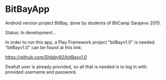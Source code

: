 # BitBayApp

Android version project BitBay, done by students of BitCamp Sarajevo 2015.

Status: In development...

In order to run this app, a Play Framework project "bitBayv1.0" is needed.
"bitBayv1.0" can be found at this link:

https://github.com/Shibby92/bitBayv1.0

Deafult user is already provided, so all that is needed is to log in with
provided username and password.
